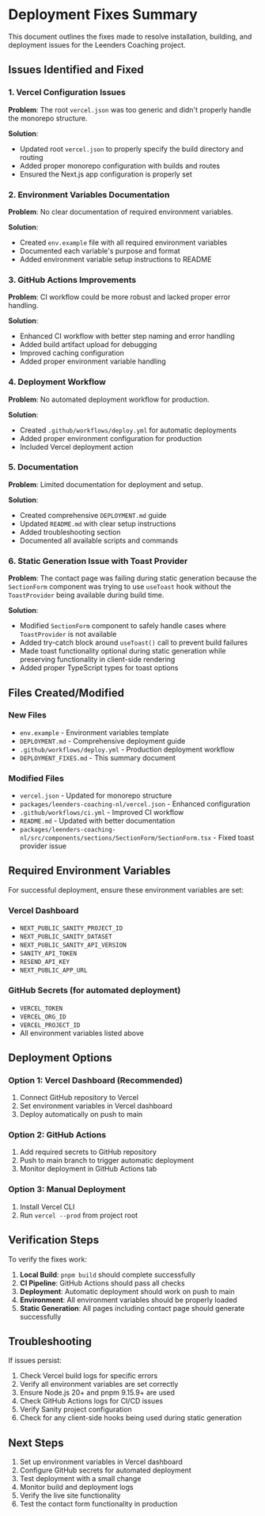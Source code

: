 # Deployment Fixes Summary

This document outlines the fixes made to resolve installation, building, and deployment issues for the Leenders Coaching project.

## Issues Identified and Fixed

### 1. Vercel Configuration Issues

**Problem**: The root `vercel.json` was too generic and didn't properly handle the monorepo structure.

**Solution**:

- Updated root `vercel.json` to properly specify the build directory and routing
- Added proper monorepo configuration with builds and routes
- Ensured the Next.js app configuration is properly set

### 2. Environment Variables Documentation

**Problem**: No clear documentation of required environment variables.

**Solution**:

- Created `env.example` file with all required environment variables
- Documented each variable's purpose and format
- Added environment variable setup instructions to README

### 3. GitHub Actions Improvements

**Problem**: CI workflow could be more robust and lacked proper error handling.

**Solution**:

- Enhanced CI workflow with better step naming and error handling
- Added build artifact upload for debugging
- Improved caching configuration
- Added proper environment variable handling

### 4. Deployment Workflow

**Problem**: No automated deployment workflow for production.

**Solution**:

- Created `.github/workflows/deploy.yml` for automatic deployments
- Added proper environment configuration for production
- Included Vercel deployment action

### 5. Documentation

**Problem**: Limited documentation for deployment and setup.

**Solution**:

- Created comprehensive `DEPLOYMENT.md` guide
- Updated `README.md` with clear setup instructions
- Added troubleshooting section
- Documented all available scripts and commands

### 6. Static Generation Issue with Toast Provider

**Problem**: The contact page was failing during static generation because the `SectionForm` component was trying to use `useToast` hook without the `ToastProvider` being available during build time.

**Solution**:

- Modified `SectionForm` component to safely handle cases where `ToastProvider` is not available
- Added try-catch block around `useToast()` call to prevent build failures
- Made toast functionality optional during static generation while preserving functionality in client-side rendering
- Added proper TypeScript types for toast options

## Files Created/Modified

### New Files

- `env.example` - Environment variables template
- `DEPLOYMENT.md` - Comprehensive deployment guide
- `.github/workflows/deploy.yml` - Production deployment workflow
- `DEPLOYMENT_FIXES.md` - This summary document

### Modified Files

- `vercel.json` - Updated for monorepo structure
- `packages/leenders-coaching-nl/vercel.json` - Enhanced configuration
- `.github/workflows/ci.yml` - Improved CI workflow
- `README.md` - Updated with better documentation
- `packages/leenders-coaching-nl/src/components/sections/SectionForm/SectionForm.tsx` - Fixed toast provider issue

## Required Environment Variables

For successful deployment, ensure these environment variables are set:

### Vercel Dashboard

- `NEXT_PUBLIC_SANITY_PROJECT_ID`
- `NEXT_PUBLIC_SANITY_DATASET`
- `NEXT_PUBLIC_SANITY_API_VERSION`
- `SANITY_API_TOKEN`
- `RESEND_API_KEY`
- `NEXT_PUBLIC_APP_URL`

### GitHub Secrets (for automated deployment)

- `VERCEL_TOKEN`
- `VERCEL_ORG_ID`
- `VERCEL_PROJECT_ID`
- All environment variables listed above

## Deployment Options

### Option 1: Vercel Dashboard (Recommended)

1. Connect GitHub repository to Vercel
2. Set environment variables in Vercel dashboard
3. Deploy automatically on push to main

### Option 2: GitHub Actions

1. Add required secrets to GitHub repository
2. Push to main branch to trigger automatic deployment
3. Monitor deployment in GitHub Actions tab

### Option 3: Manual Deployment

1. Install Vercel CLI
2. Run `vercel --prod` from project root

## Verification Steps

To verify the fixes work:

1. **Local Build**: `pnpm build` should complete successfully
2. **CI Pipeline**: GitHub Actions should pass all checks
3. **Deployment**: Automatic deployment should work on push to main
4. **Environment**: All environment variables should be properly loaded
5. **Static Generation**: All pages including contact page should generate successfully

## Troubleshooting

If issues persist:

1. Check Vercel build logs for specific errors
2. Verify all environment variables are set correctly
3. Ensure Node.js 20+ and pnpm 9.15.9+ are used
4. Check GitHub Actions logs for CI/CD issues
5. Verify Sanity project configuration
6. Check for any client-side hooks being used during static generation

## Next Steps

1. Set up environment variables in Vercel dashboard
2. Configure GitHub secrets for automated deployment
3. Test deployment with a small change
4. Monitor build and deployment logs
5. Verify the live site functionality
6. Test the contact form functionality in production
